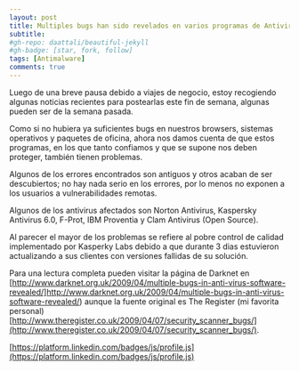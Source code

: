 ```yaml
---
layout: post
title: Multiples bugs han sido revelados en varios programas de Antivirus 
subtitle: 
#gh-repo: daattali/beautiful-jekyll
#gh-badge: [star, fork, follow]
tags: [Antimalware]
comments: true
---
```


Luego de una breve pausa debido a viajes de negocio, estoy recogiendo algunas noticias recientes para postearlas este fin de semana, algunas pueden ser de la semana pasada.

Como si no hubiera ya suficientes bugs en nuestros browsers, sistemas operativos y paquetes de oficina, ahora nos damos cuenta de que estos programas, en los que tanto confiamos y que se supone nos deben proteger, también tienen problemas.

Algunos de los errores encontrados son antiguos y otros acaban de ser descubiertos; no hay nada serio en los errores, por lo menos no exponen a los usuarios a vulnerabilidades remotas.

Algunos de los antivirus afectados son Norton Antivirus, Kaspersky Antivirus 6.0, F-Prot, IBM Proventia y Clam Antivirus (Open Source).

Al parecer el mayor de los problemas se refiere al pobre control de calidad implementado por Kasperky Labs debido a que durante 3 dias estuvieron actualizando a sus clientes con versiones fallidas de su solución.

Para una lectura completa pueden visitar la página de Darknet en [http://www.darknet.org.uk/2009/04/multiple-bugs-in-anti-virus-software-revealed/]http://www.darknet.org.uk/2009/04/multiple-bugs-in-anti-virus-software-revealed/) aunque la fuente original es The Register (mi favorita personal) [http://www.theregister.co.uk/2009/04/07/security_scanner_bugs/](http://www.theregister.co.uk/2009/04/07/security_scanner_bugs/).

[https://platform.linkedin.com/badges/js/profile.js](https://platform.linkedin.com/badges/js/profile.js)